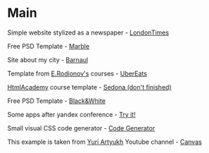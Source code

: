 # Main
Simple website stylized as a newspaper - [LondonTimes](https://kadonomaro.github.io/LondonTimes/)

Free PSD Template - [Marble](https://kadonomaro.github.io/marble/)

Site about my city - [Barnaul](https://kadonomaro.github.io/Barnaul-site/)

Template from [E.Rodionov's](https://erodionov.ru/) courses - [UberEats](https://kadonomaro.github.io/uberats-demo-frontend/)

[HtmlAcademy](https://htmlacademy.ru/) course template - [Sedona (don't finished)](https://kadonomaro.github.io/Sedona/)

Free PSD Template - [Black&White](https://kadonomaro.github.io/blackandwhite/)

Some apps after yandex conference - [Try it!](https://kadonomaro.github.io/it/)

Small visual CSS code generator - [Code Generator](https://kadonomaro.github.io/codegenerator/)

This example is taken from [Yuri Artyukh](https://www.youtube.com/user/flintyara) Youtube channel - [Canvas](https://kadonomaro.github.io/canvas/)
